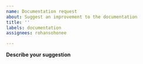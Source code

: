 ```yaml
---
name: Documentation request
about: Suggest an improvement to the documentation
title: ''
labels: documentation
assignees: rohansohonee

---
```


**Describe your suggestion**
